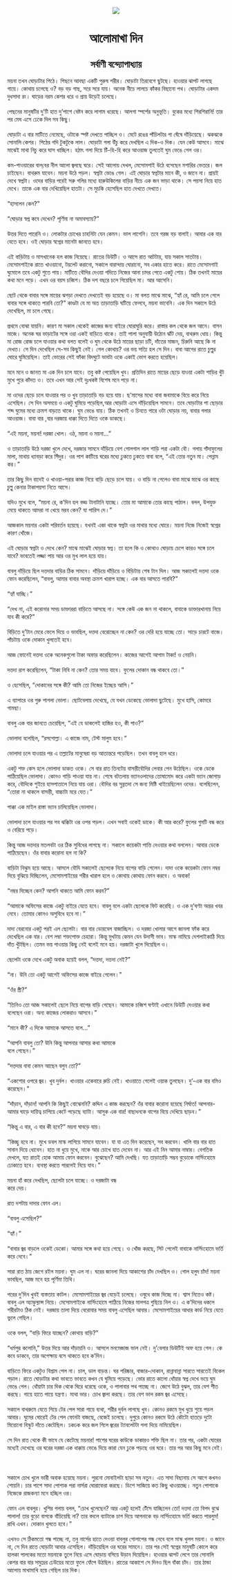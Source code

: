 <div align=center> <img src="../../metadata/images/rabibasariya/আলোমাখা-দিন.jpg" align="center" ></div>
<h1 align=center>আলোমাখা দিন</h1>
<h2 align=center>সর্বাণী বন্দ্যোপাধ্যায়</h2>
ময়না তখন ঘোড়াটার পিঠে। পিছনে আবছা একটি পুরুষ শরীর। ঘোড়াটা তিরবেগে ছুটছে। হাওয়ার ঝাপট লাগছে গায়ে। কোথায় চলেছে ও? বড় বড় গাছ, সরে সরে যায়। অনেক নীচে লালচে কাঁকর বিছানো পথ। ঘোড়াটার একদম দুধসাদা রং। ঘাড়ের নরম কেশর ধরে ও প্রায় উড়েই চলেছে।<br> <br>পেছনের মানুষটির দু’টি হাত দু’পাশে বেষ্টন করে লাগাম ধরেছে। আলগা স্পর্শের অনুভূতি। বুকের মধ্যে শিরশিরানি! তার পর মেঘ এসে ঢেকে দিল সব কিছু।<br> <br>ঘোড়াটা এ বার মাটিতে নেমেছে, ওটাকে স্পষ্ট দেখতে পাচ্ছিল ও। মেটে রঙের পাঁচিলটার গা ঘেঁষে দাঁড়িয়েছে। ঝকঝকে সোনালি কেশর। পিঠের গদি টুকটুকে লাল। ঘোড়াটা গলা উঁচু করে দেখছিল এ দিক-ও দিক। যেন কেউ আসবে। মাঝে মাঝেই মাথা নিচু করে ঘাস খাচ্ছিল। হঠাৎ গলা দিয়ে চিঁ-হি-হি করে আওয়াজ তুলতেই ঘুম ভেঙে গেল ওর।<br> <br>কম-পাওয়ারের বাল্‌বের নীল আলো জ্বলছে ঘরে। সেই আলোয় দেখল, মেসোমশাই উঠে বসেছেন মশারির ভেতরে। জল চাইছেন। বাথরুম যাবেন। ময়না উঠে পড়ল। স্বপ্নটা ভেঙে গেল। এই ঘোড়ার স্বপ্নটার মানে কী, ও জানে না। প্রায়ই দেখে স্বপ্নটা। ওদের বাড়ির পরেই সরু গলির মধ্যে হারুউকিলের বাড়ির নীচে এক জন ভাড়া থাকে। সে পয়সা নিয়ে হাত দেখে। তাকে এক বার দেখিয়েছিল হাতটা। সে মুচকি হেসেছিল হাত দেখতে দেখতে।<br> <br>“হাসলেন কেন?”<br> <br>“ঘোড়ার স্বপ্ন কবে দেখেন? পূর্ণিমা না অমাবস্যায়?”<br> <br>উত্তর দিতে পারেনি ও। লোকটার চোখের চাহনিটা যেন কেমন। ভাল লাগেনি। তবে গরজ বড় বালাই। আবার এক বার যেতে হবে। ওই ঘোড়ার স্বপ্নের মানেটা জানতে হবে।<br> <br>এই বাড়িটায় ও মাসখানেক হল কাজ নিয়েছে। রাতের ডিউটি। ও আসে রাত আটটায়, যায় সকাল সাতটায়। মেসোমশাইকে রাতে খাওয়ানো, টয়লেট করানো, সকালে বারান্দায় ঘোরানো, সব একার হাতে করে। রাতে মেসোমশাই ঘুমোলে তবে একটু শুতে পায়। মাটিতে বৌদির দেওয়া গদিতে নিজের আনা চাদর পেতে একটু শোয়। ঠিক তখনই মায়ের কথা মনে পড়ে। এখন ওর বয়স চব্বিশ। ঠিক দশ বছরে চলে গিয়েছিল মা। আর আসেনি।<br> <br>ছোট থেকে বাবার সঙ্গে মায়ের ঝগড়া দেখতে দেখতেই বড় হয়েছে ও। মা বলত মাঝে মাঝে, “হ্যাঁ রে, আমি চলে গেলে বাবার সঙ্গে থাকতে পারবি তো?” কাণ্ডটা যে মা অত তাড়াতাড়ি ঘটিয়ে ফেলবে, ময়না ভাবেনি। এক দিন সকালে উঠে দেখেছিল, মা চলে গেছে।<br> <br>প্রথমে বোঝা যায়নি। কারণ মা সকাল থেকেই কাজের জন্য বাইরে ঘোরাঘুরি করে। রাস্তার কল থেকে জল আনে। বাসন মাজে। অনেক ঘর ভাড়াটের সঙ্গে ওরা একই বাড়িতে থাকে। তাই পালা অনুযায়ী উঠোন ঝাঁট দেয়, বাথরুম ধোয়। কিন্তু মা রোজ রোজ চলে যাওয়ার কথা বলত বলেই ও ঘুম থেকে উঠে মায়ের ছাড়া চটি, দাঁতের মাজন, চিরুনি আছে কি না দেখত। সে দিন দেখেছিল সে-সব কিছুই নেই। গেল কোথায়? ওর ভয় সত্যি হল সে দিন। বাবা আগের রাতে চুল্লুর ঘোরে ঘুমিয়েছিল। তাই ভোরের সেই ফাঁকা বিদঘুটে ভাবটা ওকে একাই ভোগ করতে হয়েছিল।<br> <br>মনে মনে ও জানত মা এক দিন চলে যাবে। তবু কষ্ট পেয়েছিল খুব। প্রতিদিন রাতে মায়ের ছেড়ে যাওয়া একটা শাড়ির খুঁট মুখে পুরে কাঁদত ও। তবে এখন আর সেই দুঃখকষ্ট বিশেষ মনে পড়ে না।<br> <br>মা ওদের ছেড়ে চলে যাওয়ার পর ও খুব তাড়াতাড়ি বড় হয়ে যায়। ছ’মাসের মধ্যে বাবা জবামাকে বিয়ে করে নিয়ে এসেছিল। সে দিন অসময়ে ও একটু ঘুমিয়ে পড়েছিল,আর ঘোড়াটা এসে দাঁড়িয়েছিল সামনে। তবে ঘোড়াটার পা ছোড়ার শব্দ ঘুমের মধ্যে ক্রমশ বাড়তে থাকে। ঘুম ভেঙে যায়। ঠিক তখনই ও চিনতে পারে ওটা ঘোড়ার নয়, বাবার গলার আওয়াজ। বাবা বার ,বার দরজায় ধাক্কা দিতে দিতে ওকে ডাকছে।<br> <br>“এই ময়না, ময়না! দরজা খোল। ওঠ, ময়না ও ময়না...”<br> <br>ও তাড়াতাড়ি উঠে দরজা খুলে দেখে, দরজার সামনে দাঁড়িয়ে বেশ গোলগাল লাল শাড়ি পরা একটা বৌ। গলায় গাঁদাফুলের মালা, মাথায় ধ্যাবড়া করে সিঁদুর। ওর পাশ কাটিয়ে ঘরের মধ্যে ঢুকতে ঢুকতে বাবা বলে, “এই তোর নতুন মা। পেন্নাম কর।”<br> <br>তার কিছু দিন বাদেই ও খাওয়া-পরার কাজ নিয়ে বাড়ি ছেড়ে চলে যায়। ও বাড়ি না গেলেও বাবা মাঝে মাঝে ওর কাছে চুল্লু কেনার টাকাপয়সা নিতে আসে।<br> <br>যদিও মুখে বলে, “ময়না রে, ক’দিন হল বড্ড টানাটানি যাচ্ছে। তোর মা আমাকে তোর কাছে পাঠাল। বলল, উপযুক্ত মেয়ে থাকতে আমরা না খেয়ে মরব কেন? যা পারিস দে।”<br> <br>আজকাল ময়নার একটা পরিবর্তন হয়েছে। যখনই একা থাকে স্বপ্নটা ওর মাথার মধ্যে ঘোরে। ময়না নিজে নিজেই স্বপ্নের কারণ খোঁজে।<br> <br>এই ঘোড়ার স্বপ্নটা ও দেখে কেন? মাঝে মাঝেই ঘোড়ার স্বপ্ন। তা হলে কি ও কোথাও ঘোড়ায় চেপে কারও সঙ্গে চলে যাবে? ভাবতেই লজ্জা পায় আর ওর মুখ লাল হয়ে যায়।<br> <br>বাবলু দাঁড়িয়ে ছিল দত্তদার বাড়ির ঠিক সামনে। দাঁড়িয়ে দাঁড়িয়ে ও বিড়িটায় শেষ টান দিল। আজ সকালেই দত্তদা ওকে ফোন করেছিলেন, “বাবলু, আমার বাবার অবস্থা ক্রমশ খারাপ হচ্ছে। এক বার আসতে পারবি?”<br> <br>“হ্যাঁ যাচ্ছি।”<br> <br>“দেখ না, এই করোনার সময় ডাক্তাররা বাড়িতে আসছে না। সঙ্গে কেউ এক জন না থাকলে, বাবাকে ডাক্তারখানায় নিয়ে যাব কী করে?”<br> <br>বিড়িতে দু’টান মেরে ফেলে দিয়ে ও ভাবছিল, দত্তদা বেরোচ্ছেন না কেন? ওর দেরি হয়ে যাচ্ছে তো। সাড়ে চারটে বাজে। পাঁচটায় ওকে দোকান খুলতেই হবে।<br> <br>আজ ফোনেই দত্তদা ওকে অনেকগুলো টাকা অফার করেছিলেন। কাজের আগেই আগাম টাকা! ও নেয়নি।<br> <br>দত্তদা রাগ করেছিলেন, “টাকা নিবি না কেন? তোর সময় যাবে। ফুলের দোকান বন্ধ থাকবে তো।”<br> <br>ও হেসেছিল, “দোকানের সঙ্গে কী? আমি তো নিজের ইচ্ছেয় আসি।”<br> <br>এ ব্যাপারে ওর গুরু পাগলা ভোলা। ছোটবেলায় দেখেছে, যে যখন ডেকেছে ভোলাদা ছুটেছে। মুখে হাসি, কোমরে গামছা।<br> <br>বাবলু এক বার জানতে চেয়েছিল, “এই যে ডাকলেই হাজির হও, কী পাও?”<br> <br>ভোলাদা বলেছিল, “রসগোল্লা। এ কাজে নাম, টেস্ট মালুম হবে।”<br> <br>ভোলাদা চলে যাওয়ার পর এ তল্লাটের মানুষেরা বড় আতান্তরে পড়েছিল। তখন বাবলু হাল ধরে।<br> <br>একটু শক্ত কেস হলে ভোলাদা ডাকত ওকে। সে বার রাত তিনটেয় বাসন্তীবৌদির লেবার পেন উঠেছিল। ওকে ডেকে পাঠিয়েছিল ভোলাদা। কোনও গাড়ি পাওয়া যায় না। শেষে বটতলায় ভ্যানওলাদের তোষামোদ করে একটা ভ্যান জোগাড় করে, বৌদিকে শুইয়ে হাসপাতালে নিয়ে যায় ওরা। বৌদির বর সুব্রতদা সে জন্য মিষ্টি খাইয়েছিলেন ওদের। বলেছিলেন, “তোরা না থাকলে বাসন্তী, বাচ্চাটা মরে যেত।”<br> <br>পাক্কা এক মাইল রাস্তা ভ্যান চালিয়েছিল ভোলাদা।<br> <br>ভোলাদা চলে যাওয়ার পর সব ঝক্কিটা ওর ওপর পড়ল। এখন সবাই ওকেই ডাকে। কী আর করে? ফুলের গুমটি বন্ধ করে ও বেরিয়ে পড়ে।<br> <br>কিন্তু আজ দত্তদার মতলবটা ওর ঠিক সুবিধের লাগছে না। সকালে কয়েকটা পাত্তি দেওয়ার কথা বললেন। আবার ডেকে পাঠিয়েছেন। ওঁর বাবার করোনা হল না কি?<br> <br>বাড়িটা নিঝুম হয়ে আছে। আসলে বৌদি সকালেই ছেলেকে নিয়ে বাপের বাড়ি গেলেন। দাদা ওকে কয়েকটা ফোন নম্বর দিয়ে বুঝিয়ে দিচ্ছিলেন, মেসোমশাইয়ের শরীর খারাপ হলে ও কোথায় কোথায় ফোন করবে। ও অবাক!<br> <br>“নম্বর দিচ্ছেন কেন? আপনি থাকতে আমি ফোন করব?”<br> <br>“আমাকে অফিসের কাজে একটু বাইরে যেতে হবে। বাবলু বলে একটা ছেলেকে ফিট করেছি। ও এক দু’ঘণ্টা অন্তর খবর নেবে। তোমার কোনও অসুবিধে হবে না।”<br> <br>দাদা বেরনোর একটু পরই এল ছেলেটা। বার বার ডোরবেল বাজাচ্ছিল। ও দরজা খোলার আগে জানলা ফাঁক করে দেখেছিল এক বার। বেশ লম্বা শক্তপোক্ত চেহারা। কিন্তু মুখটায় কেমন যেন উদাসী ভাব। মাস্ক নামিয়ে দেশলাইকাঠি দিয়ে দাঁত খুঁটছিল। তেমন ভয় পাওয়ার কিছু নেই বলেই মনে হয়। দরজাটা খুলে দিয়েছিল ও।<br> <br>ছেলেটা ওকে দেখে একটু অবাক হয়েই বলল, “দত্তদা, দত্তদা নেই?”<br> <br>“না। উনি তো একটু আগেই অফিসের কাজে বাইরে গেলেন।”<br> <br>“ওঁর স্ত্রী?”<br> <br>“তিনিও তো আজ সকালেই ছেলে নিয়ে বাপের বাড়ি গেছেন। আমাকে চব্বিশ ঘণ্টাই এখানে ডিউটি দেওয়ার কথা বলেছেন ওরা। অন্য কাজের লোকরাও আসবে।”<br> <br>“মানে কী? এ দিকে আমাকে আসতে বলে...”<br> <br>“আপনি বাবলু তো? উনি কিন্তু আপনার আসার কথা আমাকে<br>
বলে গেছেন।”<br> <br>“দত্তদার বাবা কেমন আছেন বলুন তো?”<br> <br>“একশোর ওপরে জ্বর। খুব দুর্বল। খাওয়ার একেবারে রুচি নেই। খাওয়াতে গেলেই ওয়াক তুলছেন। দু’-এক বার বমিও করেছেন।”<br> <br>“দাঁড়ান, দাঁড়ান! আপনি কি কিছুই বোঝেননি? কদ্দিন এ কাজ করছেন? ওঁর বাবার করোনা হয়েছে নির্ঘাত! আপনার-আমার ঘাড়ে দায়িত্ব চাপিয়ে কেটে পড়েছে ব্যাটা। আসুক এক বার! বাছাধনকে বাপের বিয়ে দেখিয়ে ছাড়ব।”<br> <br>“কিন্তু এ বার, এ বার কী হবে?” ময়না ঘাবড়ে যায়।<br> <br>“কিচ্ছু হবে না। মুখে ডবল মাস্ক লাগিয়ে সামনে যাবেন। যা যা এত দিন করেছেন, সব করবেন। খালি বার বার হাত সাবান দিয়ে ধোবেন। হাত না ধুয়ে মুখে, নাকে আর চোখে হাত দেবেন না। আর এই নিন আমার নাম্বার। বেগতিক দেখলে, যত রাতই হোক আমায় ফোন করবেন। বুঝেছেন? আমি দেখছি। যত তাড়াতাড়ি সম্ভব বুড়োকে নার্সিংহোমে ঢোকাতে হবে। ব্যবস্থা করতে পারলেই নিয়ে যাব।”<br> <br>ময়না হাঁ করে দেখছিল, ছেলেটা চলে যাচ্ছে। ও দরজাটা বন্ধ<br>
করে দেয়।<br> <br>রাত দশটায় দাদার ফোন এল।<br> <br>“বাবলু এসেছিল?”<br> <br>“হ্যাঁ।”<br> <br>“বাবার জ্বর বাড়লে ওকেই ডেকো। আমার সঙ্গে কথা হয়ে গেছে। ও খোঁজ করছে, সিট পেলেই বাবাকে নার্সিংহোমে ভর্তি করে দেবে।”<br> <br>সারা রাত ঠায় জেগে রইল ময়না। ঘুম এল না। ঘরের জানলা দিয়ে আকাশের চাঁদ দেখছিল ও। গোল হলুদ চাঁদ! ময়না ভাবছিল, আজ মনে হয় পূর্ণিমা তিথি।<br> <br>পরের দু’দিন খুবই ব্যস্ততায় কাটল। মেসোমশাইয়ের জ্বর বেড়েই চলেছে। ওষুধে কাজ দিচ্ছে না। শ্বাস নিতেও কষ্ট। বাবলু এল অ্যাম্বুল্যান্স নিয়ে। মেসোমশাইকে নার্সিংহোমে পাঠিয়ে নিজের মালপত্র গুছিয়ে নিল ও। এ ক’দিনের ধকলে শরীরটাও ঠিক নেই। দরজায় তালা দিয়ে বেরোবার সময় বাবলু এসেছিল আবার। মেসোমশাইয়ের আধার কার্ড নিয়ে যেতে ভুলে গেছিল।<br> <br>ওকে বলল, “বাড়ি ফিরে যাচ্ছেন? কোথায় বাড়ি?”<br> <br>“ধর্মপুর কলোনি,” উত্তর দিয়ে আর দাঁড়ায়নি ও। আসলে মনমেজাজ ভাল নেই। দু’বেলার ডিউটিই অফ হয়ে গেল। কে কবে ডাকবে, তার অপেক্ষায় বসে থাকতে হবে ক’দিন।<br> <br>বাড়িতে ফিরে একটুও বিশ্রাম পেল না। চাল, ডাল বাড়ন্ত। ঘর পরিষ্কার, বাজার-দোকান, রান্নাবান্না সারতে সারতেই বিকেল গড়াল। রাতে ঘোড়াটার কথা ভাবতে ভাবতে কখন যে ঘুমিয়ে পড়েছে। ভোর রাতে কালো ধোঁয়ার স্বপ্ন দেখে ভয়ে ঘুম ভেঙে গেল। ধোঁয়াটা চার দিক থেকে ঘিরে ধরেছে ওকে, ও পালাবার পথ পাচ্ছে না। জেগে উঠে বুঝল, তার বেশ শীত করছে। গায়ে হাতে পায়ে যন্ত্রণা। মাথা ভার। চোখ জ্বালা করছে। তার বেশ ভাল রকম জ্বর এসেছে।<br> <br>সকালে বাথরুমে যেতে গিয়ে টের পেল সারা গায়ে ব্যথা, শরীর দুর্বল লাগছে খুব। কোনও রকমে মুখ ধুয়ে শুয়ে পড়ল আবার। ঘুমের ঘোরেই টের পেল ফোনটা বাজছে, বেজেই চলেছে। দুপুরে কোনও রকমে উঠে কৌটো হাতড়ে দুটো মিয়োনো বিস্কুট দাঁতে কেটেছিল। ঢকঢক করে জল গিলে জ্বরের ট্যাবলেটটা গলা দিয়ে নামিয়েছিল।<br> <br>সে দিন রাত থেকে কী ভাবে যে কেটেছে ময়নার! পাশের ঘরের কাউকে ডাকারও শক্তি ছিল না। তার পর, একটা ঘোরের মধ্যেই দেখেছে ওর ঘরের দরজা এক ধাক্কায় ভেঙে দিয়ে কারা যেন ঢুকে পড়ছে ওর ঘরে। তার পর আর কিছু মনে নেই।<br> <br><br> <br>সকালে চোখ খুলে ভারী অবাক হয়েছে ময়না। পুরনো মোবাইলটা ছাড়া সব নতুন। এত সাদা বিছানায় সে আগে কখনও শোয়নি। চার পাশে সাদা পোশাক পরা নার্সরা ঘোরাফেরা করছে। ডিশে সাজিয়ে কত কিছু খাওয়াচ্ছে। নতুন পোশাকে নিজেকে রাজকন্যা মনে হচ্ছিল ওর।<br> <br>ফোন এল বাবলুর। খুশির গলায় বলল, “চোখ খুলেছেন? আর একটু হলেই টেঁসে যাচ্ছিলেন তো! দত্তদা তো বিপদ বুঝে পালাল! তার বুড়ো বাপকে বাঁচিয়েছি না? তার বদলে ব্যাটাকে চাপ দিয়ে আপনাকে বড় নার্সিংহোমে ভর্তি করতে পারলুম! রাখি এখন। দোকান খুলতে হবে।”<br> <br>এখনও সে ঠিকমতো গন্ধ পাচ্ছে না, তবু নার্সের হাতে দেওয়া বাবলুর গোলাপের গন্ধ নেবে বলে মাস্ক খুলল ময়না। ও জানে না, সে দিন রাতে ঘোড়াটা আবার এসেছিল। দাঁড়িয়েছিল ওর ঘরের সামনে। তার পর সেই স্বপ্নের মানুষটি কোলে করে হালকা পালকের মতো ময়নাকে তুলে নিয়ে এসে ঘোড়ায় বসিয়ে উড়ান দিয়েছিল। হাওয়ার ঝাপট লেগে তার সোনালি কেশর বার বার সমুদ্রের ঢেউয়ের মতো ফুলে ফেঁপে উঠছিল। রাতের আকাশে সে দিনও ছিল বাঁকা চাঁদ। তার ঠান্ডা আলোয় মাখামাখি হয়ে গেছিল চার দিক।